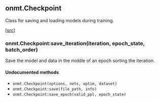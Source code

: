 <a name="onmt.Checkpoint.dok"></a>


## onmt.Checkpoint ##

Class for saving and loading models during training.

<a class="entityLink" href="https://github.com/opennmt/opennmt/blob/b8ee79ced285a1b7f5720f7e1473e4955a23e9f1/lib/train/checkpoint.lua#L31">[src]</a>
<a name="onmt.Checkpoint:save_iteration"></a>


### onmt.Checkpoint:save_iteration(iteration, epoch_state, batch_order) ###

 Save the model and data in the middle of an epoch sorting the iteration. 


#### Undocumented methods ####

<a name="onmt.Checkpoint"></a>
 * `onmt.Checkpoint(options, nets, optim, dataset)`
<a name="onmt.Checkpoint:save"></a>
 * `onmt.Checkpoint:save(file_path, info)`
<a name="onmt.Checkpoint:save_epoch"></a>
 * `onmt.Checkpoint:save_epoch(valid_ppl, epoch_state)`

